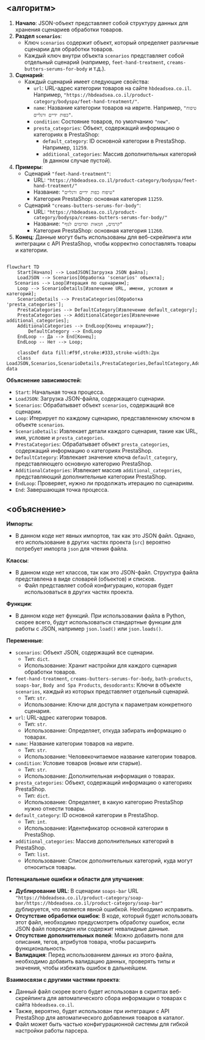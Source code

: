 ## <алгоритм>

1.  **Начало**: JSON-объект представляет собой структуру данных для хранения сценариев обработки товаров.
2.  **Раздел `scenarios`**:
    *   Ключ `scenarios` содержит объект, который определяет различные сценарии для обработки товаров.
    *   Каждый ключ внутри объекта `scenarios` представляет собой отдельный сценарий (например, `feet-hand-treatment`, `creams-butters-serums-for-body` и т.д.).
3.  **Сценарий**:
    *   Каждый сценарий имеет следующие свойства:
        *   `url`: URL-адрес категории товаров на сайте `hbdeadsea.co.il`. Например, `"https://hbdeadsea.co.il/product-category/bodyspa/feet-hand-treatment/"`.
        *   `name`: Название категории товаров на иврите. Например, `"טיפוח כפות ידיים ורגליים"`.
        *   `condition`: Состояние товаров, по умолчанию `"new"`.
        *   `presta_categories`: Объект, содержащий информацию о категориях в PrestaShop:
            *   `default_category`: ID основной категории в PrestaShop. Например, `11259`.
            *   `additional_categories`: Массив дополнительных категорий (в данном случае пустой).
4.  **Примеры**:
    *   Сценарий `"feet-hand-treatment"`:
        *   URL: `"https://hbdeadsea.co.il/product-category/bodyspa/feet-hand-treatment/"`
        *   Название: `"טיפוח כפות ידיים ורגליים"`
        *   Категория PrestaShop: основная категория `11259`.
    *   Сценарий `"creams-butters-serums-for-body"`:
        *   URL: `"https://hbdeadsea.co.il/product-category/bodyspa/creams-butters-serums-for-body/"`
        *   Название: `"קרמים, חמאות וסרומים לגוף"`
        *   Категория PrestaShop: основная категория `11260`.
5.  **Конец**: Данные могут быть использованы для веб-скрейпинга или интеграции с API PrestaShop, чтобы корректно сопоставлять товары и категории.

## <mermaid>

```mermaid
flowchart TD
    Start[Начало] --> LoadJSON[Загрузка JSON файла];
    LoadJSON --> Scenarios[Обработка 'scenarios' объекта];
   Scenarios --> Loop[Итерация по сценариям];
    Loop --> ScenarioDetails[Извлечение URL, имени, условия и категорий];
    ScenarioDetails --> PrestaCategories[Обработка 'presta_categories'];
    PrestaCategories --> DefaultCategory[Извлечение default_category];
    PrestaCategories --> AdditionalCategories[Извлечение additional_categories];
    AdditionalCategories --> EndLoop{Конец итерации?};
        DefaultCategory --> EndLoop
    EndLoop -- Да --> End[Конец];
    EndLoop -- Нет --> Loop;

    classDef data fill:#f9f,stroke:#333,stroke-width:2px
    class LoadJSON,Scenarios,ScenarioDetails,PrestaCategories,DefaultCategory,AdditionalCategories data
```

**Объяснение зависимостей:**

*   `Start`: Начальная точка процесса.
*   `LoadJSON`: Загрузка JSON-файла, содержащего сценарии.
*   `Scenarios`: Обрабатывает объект `scenarios`, содержащий все сценарии.
*   `Loop`: Итерирует по каждому сценарию, представленному ключом в объекте `scenarios`.
*   `ScenarioDetails`: Извлекает детали каждого сценария, такие как URL, имя, условие и `presta_categories`.
*   `PrestaCategories`: Обрабатывает объект `presta_categories`, содержащий информацию о категориях PrestaShop.
*   `DefaultCategory`: Извлекает значение ключа `default_category`, представляющего основную категорию PrestaShop.
*   `AdditionalCategories`: Извлекает массив `additional_categories`, представляющий дополнительные категории PrestaShop.
*   `EndLoop`: Проверяет, нужно ли продолжать итерацию по сценариям.
*   `End`: Завершающая точка процесса.

## <объяснение>

**Импорты**:
   *   В данном коде нет явных импортов, так как это JSON файл.  Однако, его использование в других частях проекта (`src`) вероятно потребует импорта `json` для чтения файла.

**Классы**:

*   В данном коде нет классов, так как это JSON-файл. Структура файла представлена в виде словарей (объектов) и списков.
    *   Файл представляет собой конфигурацию, которая будет использоваться в других частях проекта.

**Функции**:

*   В данном коде нет функций. При использовании файла в Python, скорее всего, будут использоваться стандартные функции для работы с JSON, например `json.load()` или `json.loads()`.

**Переменные**:

*   `scenarios`: Объект JSON, содержащий все сценарии.
    *   Тип: `dict`.
    *   Использование: Хранит настройки для каждого сценария обработки товаров.
*   `feet-hand-treatment`, `creams-butters-serums-for-body`, `bath-products`, `soaps-bar`, `Body and Spa Products`, `desodorants`: Ключи в объекте `scenarios`, каждый из которых представляет отдельный сценарий.
    *   Тип: `str`.
    *   Использование: Ключи для доступа к параметрам конкретного сценария.
*   `url`: URL-адрес категории товаров.
    *   Тип: `str`.
    *   Использование: Определяет, откуда забирать информацию о товарах.
*   `name`: Название категории товаров на иврите.
    *   Тип: `str`.
    *   Использование: Человекочитаемое название категории товаров.
*   `condition`: Условие товаров (новые или старые).
    *   Тип: `str`.
    *   Использование: Дополнительная информация о товарах.
*   `presta_categories`: Объект, содержащий информацию о категориях PrestaShop.
    *   Тип: `dict`.
    *   Использование: Определяет, в какую категорию PrestaShop нужно отнести товары.
*   `default_category`: ID основной категории в PrestaShop.
    *   Тип: `int`.
    *   Использование: Идентификатор основной категории в PrestaShop.
*   `additional_categories`: Массив дополнительных категорий в PrestaShop.
    *   Тип: `list`.
    *   Использование: Список дополнительных категорий, куда могут относиться товары.

**Потенциальные ошибки и области для улучшения**:

*   **Дублирование URL**: В сценарии `soaps-bar` URL  `"https://hbdeadsea.co.il/product-category/soap-bar/https://hbdeadsea.co.il/product-category/soap-bar"` дублируется, что является явной ошибкой. Необходимо исправить.
*   **Отсутствие обработки ошибок**: В коде, который будет использовать этот файл, необходимо предусмотреть обработку ошибок, если JSON файл поврежден или содержит невалидные данные.
*   **Отсутствие дополнительных полей**: Можно добавить поля для описания, тегов, атрибутов товара, чтобы расширить функциональность.
*   **Валидация**: Перед использованием данных из этого файла, необходимо добавить валидацию данных, проверять типы и значения, чтобы избежать ошибок в дальнейшем.

**Взаимосвязи с другими частями проекта**:

*   Данный файл скорее всего будет использован в скриптах веб-скрейпинга для автоматического сбора информации о товарах с сайта `hbdeadsea.co.il`.
*   Также, вероятно, будет использован при интеграции с API PrestaShop для автоматического добавления товаров в каталог.
*   Файл может быть частью конфигурационной системы для гибкой настройки работы парсера.
